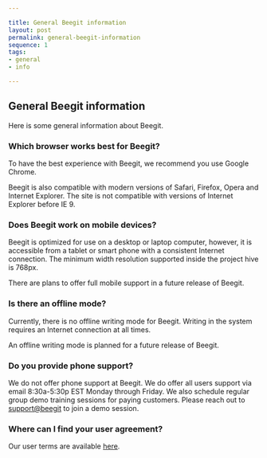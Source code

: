 ```yaml
---

title: General Beegit information
layout: post
permalink: general-beegit-information 
sequence: 1
tags:
- general
- info

---
```

## General Beegit information
Here is some general information about Beegit.

### Which browser works best for Beegit? 
To have the best experience with Beegit, we recommend you use Google Chrome. 

Beegit is also compatible with modern versions of Safari, Firefox, Opera and Internet Explorer. The site is not compatible with versions of Internet Explorer before IE 9. 

### Does Beegit work on mobile devices? 
Beegit is optimized for use on a desktop or laptop computer, however, it is accessible from a tablet or smart phone with a consistent Internet connection. The minimum width resolution supported inside the project hive is 768px.

There are plans to offer full mobile support in a future release of Beegit. 

### Is there an offline mode? 
Currently, there is no offline writing mode for Beegit. Writing in the system requires an Internet connection at all times. 

An offline writing mode is planned for a future release of Beegit. 

### Do you provide phone support? 
We do not offer phone support at Beegit. We do offer all users support via email 8:30a-5:30p EST Monday through Friday. We also schedule regular group demo training sessions for paying customers. Please reach out to [support@beegit](mailto:support@beegit.com) to join a demo session. 

### Where can I find your user agreement?
Our user terms are available [here](https://beegit.com/userAgreement).
